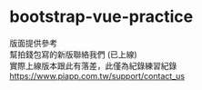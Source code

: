 # bootstrap-vue-practice

版面提供參考 <br>
幫拍錢包寫的新版聯絡我們 (已上線) <br>
實際上線版本跟此有落差，此僅為紀錄練習紀錄<br>
https://www.piapp.com.tw/support/contact_us
